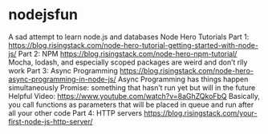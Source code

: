 # nodejsfun
A sad attempt to learn node.js and databases
Node Hero Tutorials
Part 1:
https://blog.risingstack.com/node-hero-tutorial-getting-started-with-node-js/
Part 2: NPM
https://blog.risingstack.com/node-hero-npm-tutorial/
Mocha, lodash, and especially scoped packages are weird and don’t rlly work
Part 3: Async Programming
https://blog.risingstack.com/node-hero-async-programming-in-node-js/
Async Programming has things happen simultaneously
Promise: something that hasn’t run yet but will in the future
Helpful Video: 
https://www.youtube.com/watch?v=8aGhZQkoFbQ
Basically, you call functions as parameters that will be placed in queue and run after all your other code
Part 4: HTTP servers
https://blog.risingstack.com/your-first-node-js-http-server/

